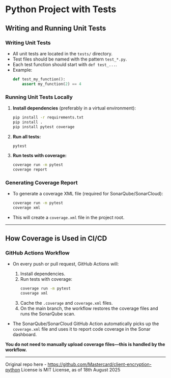 # Python Project with Tests

## Writing and Running Unit Tests

### Writing Unit Tests

- All unit tests are located in the `tests/` directory.
- Test files should be named with the pattern `test_*.py`.
- Each test function should start with `def test_...`.
- Example:
  ```python
  def test_my_function():
      assert my_function(2) == 4
  ```

### Running Unit Tests Locally

1. **Install dependencies** (preferably in a virtual environment):
   ```sh
   pip install -r requirements.txt
   pip install .
   pip install pytest coverage
   ```
2. **Run all tests:**
   ```sh
   pytest
   ```
3. **Run tests with coverage:**
   ```sh
   coverage run -m pytest
   coverage report
   ```

### Generating Coverage Report

- To generate a coverage XML file (required for SonarQube/SonarCloud):
  ```sh
  coverage run -m pytest
  coverage xml
  ```
- This will create a `coverage.xml` file in the project root.

---

## How Coverage is Used in CI/CD

### GitHub Actions Workflow

- On every push or pull request, GitHub Actions will:
  1. Install dependencies.
  2. Run tests with coverage:
     ```sh
     coverage run -m pytest
     coverage xml
     ```
  3. Cache the `.coverage` and `coverage.xml` files.
  4. On the main branch, the workflow restores the coverage files and runs the SonarQube scan.

- The SonarQube/SonarCloud GitHub Action automatically picks up the `coverage.xml` file and uses it to report code coverage in the Sonar dashboard.

**You do not need to manually upload coverage files—this is handled by the workflow.**

---

Original repo here - https://github.com/Mastercard/client-encryption-python
License is MIT License, as of 18th August 2025